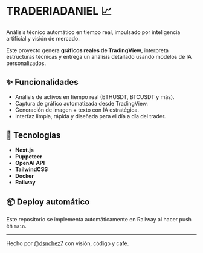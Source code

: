 # TRADERIADANIEL 📈

Análisis técnico automático en tiempo real, impulsado por inteligencia artificial y visión de mercado.

Este proyecto genera **gráficos reales de TradingView**, interpreta estructuras técnicas y entrega un análisis detallado usando modelos de IA personalizados.

## ✨ Funcionalidades

- Análisis de activos en tiempo real (ETHUSDT, BTCUSDT y más).
- Captura de gráfico automatizada desde TradingView.
- Generación de imagen + texto con IA estratégica.
- Interfaz limpia, rápida y diseñada para el día a día del trader.

## 🚀 Tecnologías

- **Next.js**
- **Puppeteer**
- **OpenAI API**
- **TailwindCSS**
- **Docker**
- **Railway**

## 📦 Deploy automático
Este repositorio se implementa automáticamente en Railway al hacer push en `main`.

---

Hecho por [@dsnchez7](https://github.com/dsnchez7) con visión, código y café.
